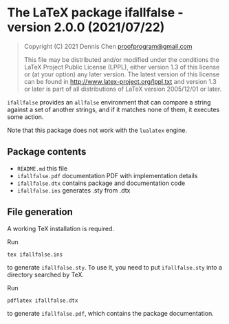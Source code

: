 # The LaTeX package ifallfalse - version 2.0.0 (2021/07/22)

> Copyright (C) 2021 Dennis Chen <proofprogram@gmail.com>
>
> This file may be distributed and/or modified under
> the conditions the LaTeX Project Public License (LPPL),
> either version 1.3 of this license or (at your option)
> any later version. The latest version of this license
> can be found in
> http://www.latex-project.org/lppl.txt
> and version 1.3 or later is part of all distributions of LaTeX
> version 2005/12/01 or later.

`ifallfalse` provides an `allfalse` environment that can compare a string against a set of another strings, and if it matches none of them, it executes some action.

Note that this package does not work with the `lualatex` engine.

## Package contents

- `README.md` this file
- `ifallfalse.pdf` documentation PDF with implementation details
- `ifallfalse.dtx` contains package and documentation code
- `ifallfalse.ins` generates .sty from .dtx

## File generation

A working TeX installation is required.

Run

    tex ifallfalse.ins

to generate `ifallfalse.sty`. To use it, you need to put `ifallfalse.sty` into a directory searched by TeX.

Run

    pdflatex ifallfalse.dtx

to generate `ifallfalse.pdf`, which contains the package documentation.